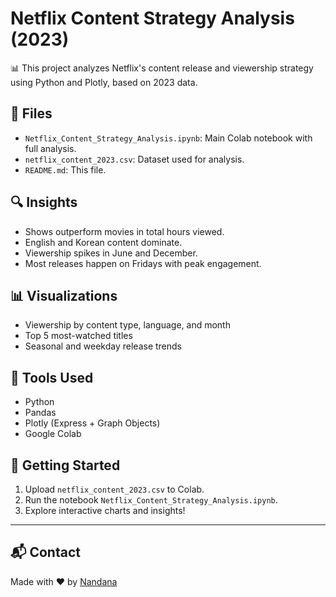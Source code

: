 # Netflix Content Strategy Analysis (2023)

📊 This project analyzes Netflix's content release and viewership strategy using Python and Plotly, based on 2023 data.

## 📁 Files

- `Netflix_Content_Strategy_Analysis.ipynb`: Main Colab notebook with full analysis.
- `netflix_content_2023.csv`: Dataset used for analysis.
- `README.md`: This file.

## 🔍 Insights

- Shows outperform movies in total hours viewed.
- English and Korean content dominate.
- Viewership spikes in June and December.
- Most releases happen on Fridays with peak engagement.

## 📊 Visualizations

- Viewership by content type, language, and month
- Top 5 most-watched titles
- Seasonal and weekday release trends

## 📌 Tools Used

- Python
- Pandas
- Plotly (Express + Graph Objects)
- Google Colab

## 🚀 Getting Started

1. Upload `netflix_content_2023.csv` to Colab.
2. Run the notebook `Netflix_Content_Strategy_Analysis.ipynb`.
3. Explore interactive charts and insights!

---

## 📬 Contact

Made with ❤️ by [Nandana](https://www.linkedin.com/in/nandanarofficial/)
